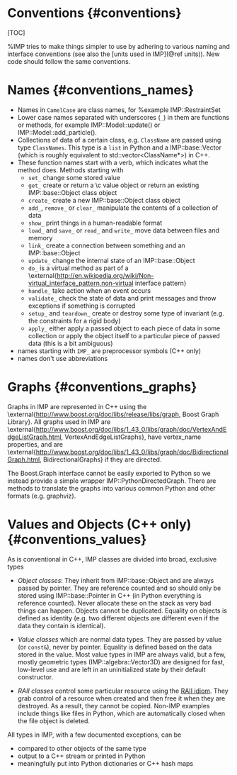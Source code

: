 Conventions {#conventions}
===========

[TOC]

%IMP tries to make things simpler to use by adhering to various naming
and interface conventions (see also the [units used in IMP](@ref units)).
New code should follow the same conventions.

# Names {#conventions_names}

- Names in `CamelCase` are class names, for %example IMP::RestraintSet
- Lower case names separated with underscores (`_`) in them are functions or methods, for example IMP::Model::update() or IMP::Model::add_particle().
- Collections of data of a certain class, e.g. `ClassName` are passed using type `ClassNames`. This type is a `list` in Python and a IMP::base::Vector<ClassName> (which is roughly equivalent to std::vector<ClassName*>) in C++.
- These function names start with a verb, which indicates what the method does. Methods starting with
   - `set_` change some stored value
   - `get_` create or return a \c value object or
     return an existing IMP::base::Object class object
   - `create_`  create a new IMP::base::Object class object
   - `add_`, `remove_` or `clear_` manipulate the contents of a collection of data
   - `show_` print things in a human-readable format
   - `load_` and `save_` or `read_` and `write_` move data between files and memory
   - `link_` create a connection between something and an IMP::base::Object
   - `update_` change the internal state of an IMP::base::Object
   - `do_` is a virtual method as part of a \external{http://en.wikipedia.org/wiki/Non-virtual_interface_pattern,non-virtual interface pattern}
   - `handle_` take action when an event occurs
   - `validate_` check the state of data and print messages and throw exceptions if something is corrupted
   - `setup_` and `teardown_` create or destroy some type of invariant (e.g. the constraints for a rigid body)
   - `apply_` either apply a passed object to each piece of data in some collection or apply the object itself to a particular piece of passed data (this is a bit ambiguous)
- names starting with `IMP_` are preprocessor symbols (C++ only)
- names don't use abbreviations

# Graphs {#conventions_graphs}

Graphs in IMP are represented in C++ using the \external{http://www.boost.org/doc/libs/release/libs/graph, Boost Graph Library}. All graphs used in IMP are \external{http://www.boost.org/doc/libs/1_43_0/libs/graph/doc/VertexAndEdgeListGraph.html, VertexAndEdgeListGraphs}, have vertex_name properties,
and are \external{http://www.boost.org/doc/libs/1_43_0/libs/graph/doc/BidirectionalGraph.html, BidirectionalGraphs} if they are directed.

The Boost.Graph interface cannot be easily exported to Python so we instead provide a simple wrapper IMP::PythonDirectedGraph. There are methods to translate the graphs into various common Python and other formats (e.g. graphviz).


# Values and Objects (C++ only) {#conventions_values}

As is conventional in C++, IMP classes are divided into broad, exclusive types
- *Object classes*: They inherit from IMP::base::Object and are always passed by pointer. They are reference counted and so should only be stored using IMP::base::Pointer in C++ (in Python everything is reference counted). Never allocate these on the stack as very bad things can happen. Objects cannot be duplicated. Equality on objects is defined as identity (e.g. two different objects are different even if the data they contain is identical).

- *Value classes* which are normal data types. They are passed by value (or `const&`), never by pointer. Equality is defined based on the data stored in the value. Most value types in IMP are always valid, but a few, mostly geometric types (IMP::algebra::Vector3D) are designed for fast, low-level use and are left in an uninitialized state by their default constructor.

- *RAII classes* control some particular resource using the [RAII idiom](http://en.wikipedia.org/wiki/Resource_Acquisition_Is_Initialization).
They grab control of a resource when created and then free it when they are destroyed. As a result, they cannot be copied. Non-IMP examples include things like files in Python, which are automatically closed when the file object is deleted.

All types in IMP, with a few documented exceptions, can be
- compared to other objects of the same type
- output to a C++ stream or printed in Python
- meaningfully put into Python dictionaries or C++ hash maps
